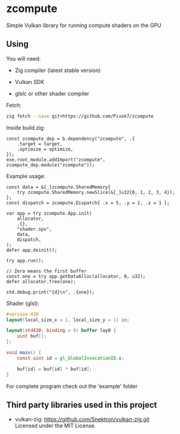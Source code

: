 # zcompute

Simple Vulkan library for running compute shaders on the GPU

## Using

You will need:

* Zig compiler (latest stable version)

* Vulkan SDK

* glslc or other shader compiler <br>

Fetch:
```bash
zig fetch --save git+https://github.com/Pivok7/zcompute
```

Inside build.zig:
```zig
const zcompute_dep = b.dependency("zcompute", .{
    .target = target,
    .optimize = optimize,
});
exe.root_module.addImport("zcompute", zcompute_dep.module("zcompute"));
```

Example usage:
```zig
const data = &[_]zcompute.SharedMemory{
    try zcompute.SharedMemory.newSlice(&[_]u32{0, 1, 2, 3, 4}),
};
const dispatch = zcompute.Dispatch{ .x = 5, .y = 1, .z = 1 };

var app = try zcompute.App.init(
    allocator,
    .{},
    "shader.spv",
    data,
    dispatch,
);
defer app.deinit();

try app.run();

// Zero means the first buffer
const one = try app.getDataAlloc(allocator, 0, u32);
defer allocator.free(one);

std.debug.print("{d}\n", .{one});
```

Shader (glsl):
```glsl
#version 430
layout(local_size_x = 1, local_size_y = 1) in;

layout(std430, binding = 0) buffer lay0 {
    uint buf[];
};

void main() {
    const uint id = gl_GlobalInvocationID.x;

    buf[id] = buf[id] * buf[id];
}
```

For complete program check out the 'example' folder

## Third party libraries used in this project

* vulkan-zig: https://github.com/Snektron/vulkan-zig.git <br>
Licensed under the MIT License.
